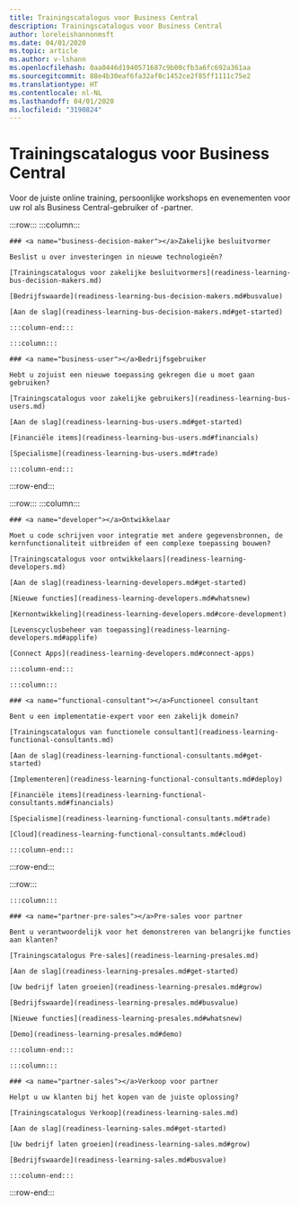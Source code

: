 ```yaml
---
title: Trainingscatalogus voor Business Central
description: Trainingscatalogus voor Business Central
author: loreleishannonmsft
ms.date: 04/01/2020
ms.topic: article
ms.author: v-lshann
ms.openlocfilehash: 0aa0446d1940571687c9b00cfb3a6fc692a361aa
ms.sourcegitcommit: 88e4b30eaf6fa32af0c1452ce2f85ff1111c75e2
ms.translationtype: HT
ms.contentlocale: nl-NL
ms.lasthandoff: 04/01/2020
ms.locfileid: "3190824"
---
```

# <a name="business-central-learning-catalog"></a>Trainingscatalogus voor Business Central
Voor de juiste online training, persoonlijke workshops en evenementen voor uw rol als Business Central-gebruiker of -partner.

:::row:::
    :::column:::

    ### <a name="business-decision-maker"></a>Zakelijke besluitvormer

    Beslist u over investeringen in nieuwe technologieën? 

    [Trainingscatalogus voor zakelijke besluitvormers](readiness-learning-bus-decision-makers.md)

    [Bedrijfswaarde](readiness-learning-bus-decision-makers.md#busvalue)

    [Aan de slag](readiness-learning-bus-decision-makers.md#get-started)

    :::column-end:::

    :::column:::

    ### <a name="business-user"></a>Bedrijfsgebruiker

    Hebt u zojuist een nieuwe toepassing gekregen die u moet gaan gebruiken? 

    [Trainingscatalogus voor zakelijke gebruikers](readiness-learning-bus-users.md)

    [Aan de slag](readiness-learning-bus-users.md#get-started)

    [Financiële items](readiness-learning-bus-users.md#financials)

    [Specialisme](readiness-learning-bus-users.md#trade)

    :::column-end:::

:::row-end:::

:::row:::
    :::column:::

    ### <a name="developer"></a>Ontwikkelaar

    Moet u code schrijven voor integratie met andere gegevensbronnen, de kernfunctionaliteit uitbreiden of een complexe toepassing bouwen?

    [Trainingscatalogus voor ontwikkelaars](readiness-learning-developers.md)

    [Aan de slag](readiness-learning-developers.md#get-started)

    [Nieuwe functies](readiness-learning-developers.md#whatsnew)

    [Kernontwikkeling](readiness-learning-developers.md#core-development)

    [Levenscyclusbeheer van toepassing](readiness-learning-developers.md#applife)

    [Connect Apps](readiness-learning-developers.md#connect-apps)

    :::column-end:::

    :::column:::

    ### <a name="functional-consultant"></a>Functioneel consultant
    
    Bent u een implementatie-expert voor een zakelijk domein? 

    [Trainingscatalogus van functionele consultant](readiness-learning-functional-consultants.md)

    [Aan de slag](readiness-learning-functional-consultants.md#get-started)

    [Implementeren](readiness-learning-functional-consultants.md#deploy)

    [Financiële items](readiness-learning-functional-consultants.md#financials)

    [Specialisme](readiness-learning-functional-consultants.md#trade)

    [Cloud](readiness-learning-functional-consultants.md#cloud)

    :::column-end:::

:::row-end:::

:::row:::

    :::column:::

    ### <a name="partner-pre-sales"></a>Pre-sales voor partner

    Bent u verantwoordelijk voor het demonstreren van belangrijke functies aan klanten? 

    [Trainingscatalogus Pre-sales](readiness-learning-presales.md)

    [Aan de slag](readiness-learning-presales.md#get-started)

    [Uw bedrijf laten groeien](readiness-learning-presales.md#grow)

    [Bedrijfswaarde](readiness-learning-presales.md#busvalue)

    [Nieuwe functies](readiness-learning-presales.md#whatsnew)

    [Demo](readiness-learning-presales.md#demo)

    :::column-end:::

    :::column:::

    ### <a name="partner-sales"></a>Verkoop voor partner

    Helpt u uw klanten bij het kopen van de juiste oplossing? 

    [Trainingscatalogus Verkoop](readiness-learning-sales.md)

    [Aan de slag](readiness-learning-sales.md#get-started)

    [Uw bedrijf laten groeien](readiness-learning-sales.md#grow)

    [Bedrijfswaarde](readiness-learning-sales.md#busvalue)

    :::column-end:::

:::row-end:::
